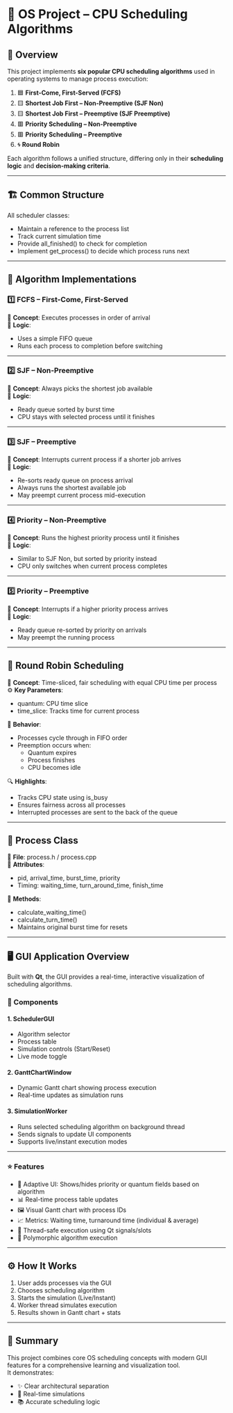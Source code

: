 # 🧠 OS Project – CPU Scheduling Algorithms

## 📘 Overview

This project implements **six popular CPU scheduling algorithms** used in operating systems to manage process execution:

1. 🟦 **First-Come, First-Served (FCFS)**
2. 🟨 **Shortest Job First – Non-Preemptive (SJF Non)**
3. 🟨 **Shortest Job First – Preemptive (SJF Preemptive)**
4. 🟥 **Priority Scheduling – Non-Preemptive**
5. 🟥 **Priority Scheduling – Preemptive**
6. 🌀 **Round Robin**

Each algorithm follows a unified structure, differing only in their **scheduling logic** and **decision-making criteria**.

---

## 🏗️ Common Structure

All scheduler classes:

- Maintain a reference to the process list
- Track current simulation time
- Provide all_finished() to check for completion
- Implement get_process() to decide which process runs next

---

## 🧮 Algorithm Implementations

### 1️⃣ FCFS – First-Come, First-Served  
📌 **Concept**: Executes processes in order of arrival  
🔧 **Logic**:
- Uses a simple FIFO queue
- Runs each process to completion before switching

---

### 2️⃣ SJF – Non-Preemptive  
📌 **Concept**: Always picks the shortest job available  
🔧 **Logic**:
- Ready queue sorted by burst time
- CPU stays with selected process until it finishes

---

### 3️⃣ SJF – Preemptive  
📌 **Concept**: Interrupts current process if a shorter job arrives  
🔧 **Logic**:
- Re-sorts ready queue on process arrival
- Always runs the shortest available job
- May preempt current process mid-execution

---

### 4️⃣ Priority – Non-Preemptive  
📌 **Concept**: Runs the highest priority process until it finishes  
🔧 **Logic**:
- Similar to SJF Non, but sorted by priority instead
- CPU only switches when current process completes

---

### 5️⃣ Priority – Preemptive  
📌 **Concept**: Interrupts if a higher priority process arrives  
🔧 **Logic**:
- Ready queue re-sorted by priority on arrivals
- May preempt the running process

---

## 🔁 Round Robin Scheduling

📌 **Concept**: Time-sliced, fair scheduling with equal CPU time per process  
⚙️ **Key Parameters**:
- quantum: CPU time slice
- time_slice: Tracks time for current process

🧠 **Behavior**:
- Processes cycle through in FIFO order
- Preemption occurs when:
  - Quantum expires
  - Process finishes
  - CPU becomes idle

🔍 **Highlights**:
- Tracks CPU state using is_busy
- Ensures fairness across all processes
- Interrupted processes are sent to the back of the queue

---

## 🧱 Process Class

📁 **File**: process.h / process.cpp  
🧬 **Attributes**:
- pid, arrival_time, burst_time, priority
- Timing: waiting_time, turn_around_time, finish_time

🔧 **Methods**:
- calculate_waiting_time()
- calculate_turn_time()
- Maintains original burst time for resets

---

## 🖥️ GUI Application Overview

Built with **Qt**, the GUI provides a real-time, interactive visualization of scheduling algorithms.

### 🧩 Components

#### 1. SchedulerGUI  
- Algorithm selector  
- Process table  
- Simulation controls (Start/Reset)  
- Live mode toggle  

#### 2. GanttChartWindow  
- Dynamic Gantt chart showing process execution  
- Real-time updates as simulation runs  

#### 3. SimulationWorker  
- Runs selected scheduling algorithm on background thread  
- Sends signals to update UI components  
- Supports live/instant execution modes  

---

### ⭐ Features

- 🧠 Adaptive UI: Shows/hides priority or quantum fields based on algorithm  
- 📊 Real-time process table updates  
- 🖼️ Visual Gantt chart with process IDs  
- 📈 Metrics: Waiting time, turnaround time (individual & average)  
- 🧵 Thread-safe execution using Qt signals/slots  
- 🎯 Polymorphic algorithm execution  

---

## ⚙️ How It Works

1. User adds processes via the GUI  
2. Chooses scheduling algorithm  
3. Starts the simulation (Live/Instant)  
4. Worker thread simulates execution  
5. Results shown in Gantt chart + stats  

---

## 🏁 Summary

This project combines core OS scheduling concepts with modern GUI features for a comprehensive learning and visualization tool.  
It demonstrates:

- ✨ Clear architectural separation  
- 🔄 Real-time simulations  
- 📚 Accurate scheduling logic  
